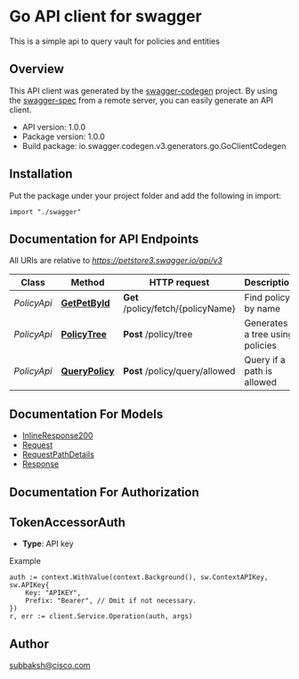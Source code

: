 # Go API client for swagger

This is a simple api to query vault for policies and entities

## Overview
This API client was generated by the [swagger-codegen](https://github.com/swagger-api/swagger-codegen) project.  By using the [swagger-spec](https://github.com/swagger-api/swagger-spec) from a remote server, you can easily generate an API client.

- API version: 1.0.0
- Package version: 1.0.0
- Build package: io.swagger.codegen.v3.generators.go.GoClientCodegen

## Installation
Put the package under your project folder and add the following in import:
```golang
import "./swagger"
```

## Documentation for API Endpoints

All URIs are relative to *https://petstore3.swagger.io/api/v3*

Class | Method | HTTP request | Description
------------ | ------------- | ------------- | -------------
*PolicyApi* | [**GetPetById**](docs/PolicyApi.md#getpetbyid) | **Get** /policy/fetch/{policyName} | Find policy by name
*PolicyApi* | [**PolicyTree**](docs/PolicyApi.md#policytree) | **Post** /policy/tree | Generates a tree using policies
*PolicyApi* | [**QueryPolicy**](docs/PolicyApi.md#querypolicy) | **Post** /policy/query/allowed | Query if a path is allowed

## Documentation For Models

 - [InlineResponse200](docs/InlineResponse200.md)
 - [Request](docs/Request.md)
 - [RequestPathDetails](docs/RequestPathDetails.md)
 - [Response](docs/Response.md)

## Documentation For Authorization

## TokenAccessorAuth
- **Type**: API key 

Example
```golang
auth := context.WithValue(context.Background(), sw.ContextAPIKey, sw.APIKey{
	Key: "APIKEY",
	Prefix: "Bearer", // Omit if not necessary.
})
r, err := client.Service.Operation(auth, args)
```

## Author

subbaksh@cisco.com
